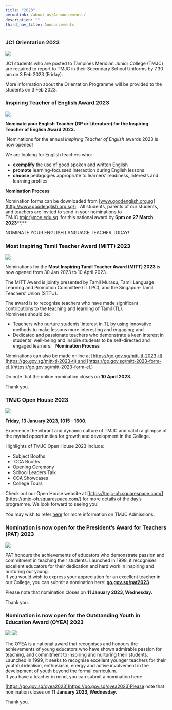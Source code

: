 ```yaml
---
title: "2023"
permalink: /about-us/Announcements/
description: ""
third_nav_title: Announcements
---
```

### JC1 Orientation 2023

![](/images/Announcements/2023/Term%201/Announcement%20of%20JC1%20Orientation%20on%20Website.jpg)

JC1 students who are posted to Tampines Meridian Junior College (TMJC) are required to report to TMJC in their Secondary School Uniforms by 7.30 am on 3 Feb 2023 (Friday).

More information about the Orientation Programme will be provided to the students on 3 Feb 2023.

### Inspiring Teacher of English Award 2023

![](/images/Announcements/2023/Term%201/Inspiring%20Teacher%20of%20English%20Award%202023%20for%20website.png)

**Nominate your English Teacher (GP or Literature) for the Inspiring Teacher of English Award 2023.**

 Nominations for the annual _Inspiring Teacher of English_ awards 2023 is now opened!

We are looking for English teachers who:

* **exemplify** the use of good spoken and written English
* **promote** learning-focussed interaction during English lessons
* **choose** pedagogies appropriate to learners’ readiness, interests and learning profiles

**Nomination Process**

Nomination forms can be downloaded from [www.goodenglish.org.sg](http://www.goodenglish.org.sg/).  All students, parents of our students, and teachers are invited to send in your nominations to TMJC [tmjc@moe.edu.sg](mailto:tmjc@moe.edu.sg)  for this national award by **6pm on 27 March 2023****.**

NOMINATE YOUR ENGLISH LANGUAGE TEACHER TODAY!

### Most Inspiring Tamil Teacher Award (MITT) 2023

![](/images/Announcements/2023/Term%201/Most%20Inspiring%20Tamil%20Teacher%20Award%202023%20for%20website.png)

Nominations for the **Most Inspiring Tamil Teacher Award (MITT) 2023** is now opened from 30 Jan 2023 to 10 April 2023.  
  
The MITT Award is jointly presented by Tamil Murasu, Tamil Language Learning and Promotion Committee (TLLPC), and the Singapore Tamil Teachers’ Union (STTU).  

The award is to recognise teachers who have made significant contributions to the teaching and learning of Tamil (TL).  
Nominees should be:  

*   Teachers who nurture students’ interest in TL by using innovative methods to make lessons more interesting and engaging; and 
*   Dedicated and passionate teachers who demonstrate a keen interest in students’ well-being and inspire students to be self-directed and engaged learners.  
**Nomination Process**

Nominations can also be made online at [https://go.gov.sg/mitt-tl-2023-tl](https://go.gov.sg/mitt-tl-2023-tl) and [https://go.gov.sg/mitt-2023-form-el.](https://go.gov.sg/mitt-2023-form-el.)

Do note that the online nomination closes on **10 April 2023**.

Thank you.

### TMJC Open House 2023

![](/images/Announcements/2023/Term%201/Announcement_TMWonderland.jpeg)

**Friday, 13 January 2023, 1015 - 1600.**

Experience the vibrant and dynamic culture of TMJC and catch a glimpse of the myriad opportunities for growth and development in the College.  
  
Highlights of TMJC Open House 2023 include:

*   Subject Booths
*    CCA Booths
*   Opening Ceremony
*   School Leaders Talk
*   CCA Showcases
*   College Tours  
      
    

Check out our Open House website at [https://tmjc-oh.squarespace.com/](https://tmjc-oh.squarespace.com/) for more details of the day’s programme. We look forward to seeing you!   


You may wish to refer [here](/files/Announcements/2023/Open%20House%20-%20Admission%20Info%202023_updated%2011%20Jan%2023.pdf) for more information on TMJC Admissions.

### Nomination is now open for the President’s Award for Teachers (PAT) 2023

![](/images/Announcements/2023/Term%201/Announcement_PAT_01.jpg)

PAT honours the achievements of educators who demonstrate passion and commitment in teaching their students. Launched in 1998, it recognises excellent educators for their dedication and hard work in inspiring and nurturing our young.  
If you would wish to express your appreciation for an excellent teacher in our College, you can submit a nomination here: [**go.gov.sg/pat2023**](http://go.gov.sg/pat2023)  

  
Please note that nomination closes on **11 January 2023, Wednesday.**

Thank you.

### Nomination is now open for the Outstanding Youth in Education Award (OYEA) 2023

![](/images/Announcements/2023/Term%201/Announcement_OYEA_01.jpg)
![](/images/Announcements/2023/Term%201/Announcement_OYEA_02.jpg)

The OYEA is a national award that recognises and honours the achievements of young educators who have shown admirable passion for teaching, and commitment to inspiring and nurturing their students. Launched in 1999, it seeks to recognise excellent younger teachers for their youthful idealism, enthusiasm, energy and active involvement in the development of youth beyond the formal curriculum.  
If you have a teacher in mind, you can submit a nomination here: 

[https://go.gov.sg/oyea2023](https://go.gov.sg/oyea2023)Please note that nomination closes on **11 January 2023, Wednesday.**

Thank you.